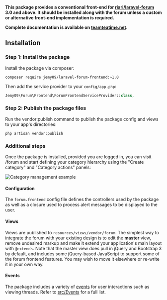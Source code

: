 **This package provides a conventional front-end for [riari/laravel-forum](https://github.com/Riari/laravel-forum) 3.0 and above. It should be installed along with the forum unless a custom or alternative front-end implementation is required.**

**Complete documentation is available on [teamteatime.net](https://teamteatime.net/docs/laravel-forum/4.x/front-end/).**

## Installation

### Step 1: Install the package

Install the package via composer:

```
composer require jemy09/laravel-forum-frontend:~1.0
```

Then add the service provider to your `config/app.php`:

```php
Jemy09\Forum\Frontend\ForumFrontendServiceProvider::class,
```

### Step 2: Publish the package files

Run the vendor:publish command to publish the package config and views to your app's directories:

`php artisan vendor:publish`

### Additional steps

Once the package is installed, provided you are logged in, you can visit <your domain>/forum and start defining your category hierarchy using the "Create category" and "Category actions" panels:

![Category management example](http://i.imgur.com/h8DXHj1.png)

#### Configuration

The `forum.frontend` config file defines the controllers used by the package as well as a closure used to process alert messages to be displayed to the user.

#### Views

Views are published to `resources/views/vendor/forum`. The simplest way to integrate the forum with your existing design is to edit the **master** view, remove undesired markup and make it extend your application's main layout with `@extends`. Note that the master view does pull in jQuery and Bootstrap 3 by default, and includes some jQuery-based JavaScript to support some of the forum frontend features. You may wish to move it elsewhere or re-write it in your own way.

#### Events

The package includes a variety of [events](http://laravel.com/docs/5.1/events) for user interactions such as viewing threads. Refer to [src/Events](https://github.com/Riari/laravel-forum-frontend/tree/1.0/src/Events) for a full list.
